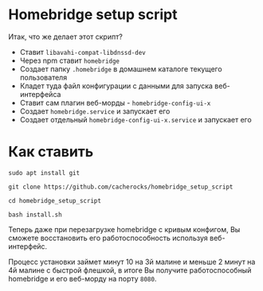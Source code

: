 # Homebridge setup script

Итак, что же делает этот скрипт?

* Ставит `libavahi-compat-libdnssd-dev`
* Через npm ставит `homebridge`
* Создает папку `.homebridge` в домашнем каталоге текущего пользователя
* Кладет туда файл конфигурации с данными для запуска веб-интерфейса
* Ставит сам плагин веб-морды - `homebridge-config-ui-x`
* Создает `homebridge.service` и запускает его
* Создает отдельный `homebridge-config-ui-x.service` и запускает его

# Как ставить

`sudo apt install git`

`git clone https://github.com/cacherocks/homebridge_setup_script`

`cd homebridge_setup_script`

`bash install.sh`

Теперь даже при перезагрузке homebridge с кривым конфигом, Вы сможете восстановить его работоспособность используя веб-интерфейс.

Процесс установки займет минут 10 на 3й малине и меньше 2 минут на 4й малине с быстрой флешкой, в итоге Вы получите работоспособный homebridge и его веб-морду на порту `8080`.
